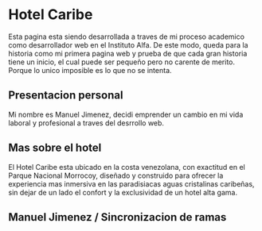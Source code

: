 # Hotel Caribe

Esta pagina esta siendo desarrollada a traves de mi proceso academico como desarrollador web
en el Instituto Alfa. De este modo, queda para la historia como mi primera pagina web y prueba
de que cada gran historia tiene un inicio, el cual puede ser pequeño pero no carente de merito.
Porque lo unico imposible es lo que no se intenta. 

## Presentacion personal

Mi nombre es Manuel Jimenez, decidi emprender un cambio en mi vida laboral y profesional a traves del desrrollo web.

## Mas sobre el hotel

El Hotel Caribe esta ubicado en la costa venezolana, con exactitud en el Parque Nacional Morrocoy, diseñado y construido para ofrecer la experiencia mas inmersiva en las paradisiacas aguas cristalinas caribeñas, sin dejar de un lado el confort y la exclusividad de un hotel alta gama.

## Manuel Jimenez / Sincronizacion de ramas
